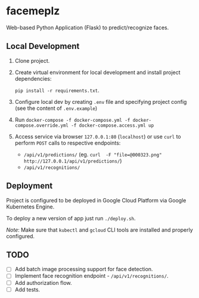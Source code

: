 # facemeplz

Web-based Python Application (Flask) to predict/recognize faces.

## Local Development

1. Clone project.
2. Create virtual environment for local development and install project dependencies:

   `pip install -r requirements.txt`.
 
3. Configure local dev by creating `.env` file and specifying project config (see the content of `.env.example`)
4. Run `docker-compose -f docker-compose.yml -f docker-compose.override.yml -f docker-compose.access.yml up`
5. Access service via browser `127.0.0.1:80` (`localhost`) or use `curl` to perform `POST` calls to respective endpoints:
    * `/api/v1/predictions/` (eg. `curl  -F "file=@000323.png" http://127.0.0.1/api/v1/predictions/`)
    * `/api/v1/recognitions/`

## Deployment

Project is configured to be deployed in Google Cloud Platform via Google Kubernetes Engine.

To deploy a new version of app just run `./deploy.sh`. 

*Note*: Make sure that `kubectl` and `gcloud` CLI tools are installed and properly configured.

## TODO

- [ ] Add batch image processing support for face detection.
- [ ] Implement face recognition endpoint - `/api/v1/recognitions/`.
- [ ] Add authorization flow.
- [ ] Add tests.